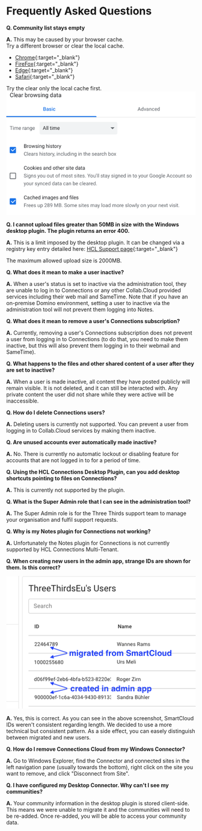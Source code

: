 # Frequently Asked Questions

**Q. Community list stays empty**

**A.** This may be caused by your browser cache.  
Try a different browser or clear the local cache.

- [Chrome](https://support.google.com/accounts/answer/32050?hl=en&co=GENIE.Platform%3DDesktop){:target="_blank"}
- [FireFox](https://support.mozilla.org/en-US/kb/how-clear-firefox-cache){:target="_blank"}
- [Edge](https://support.microsoft.com/en-us/microsoft-edge/view-and-delete-browser-history-in-microsoft-edge-00cf7943-a9e1-975a-a33d-ac10ce454ca4){:target="_blank"}
- [Safari](https://support.apple.com/guide/safari/clear-your-browsing-history-sfri47acf5d6/mac){:target="_blank"}

Try the clear only the local cache first.  
![Cache only](/assets/images/faq/clear.png)

**Q. I cannot upload files greater than 50MB in size with the Windows desktop plugin. The plugin returns an error 400.**

**A.** This is a limit imposed by the desktop plugin. It can be changed via a registry key entry detailed here: [HCL Support page](https://support.hcltechsw.com/csm?id=kb_article&sysparm_article=KB0021371&sys_kb_id=475262431b4f7784c1f9759d1e4bcbb7){:target="_blank"}

The maximum allowed upload size is 2000MB.

**Q. What does it mean to make a user inactive?**

**A.** When a user's status is set to inactive via the administration tool, they are unable to log in to Connections or any other Collab.Cloud provided services including their web mail and SameTime. Note that if you have an on-premise Domino environment, setting a user to inactive via the administration tool will not prevent them logging into Notes.

**Q. What does it mean to remove a user's Connections subscription?**

**A.** Currently, removing a user's Connections subscription does not prevent a user from logging in to Connections (to do that, you need to make them inactive, but this will also prevent them logging in to their webmail and SameTime).

**Q. What happens to the files and other shared content of a user after they are set to inactive?**

**A.** When a user is made inactive, all content they have posted publicly will remain visible. It is not deleted, and it can still be interacted with. Any private content the user did not share while they were active will be inaccessible.

**Q. How do I delete Connections users?**

**A.** Deleting users is currently not supported. You can prevent a user from logging in to Collab.Cloud services by making them inactive.

**Q. Are unused accounts ever automatically made inactive?**

**A.** No. There is currently no automatic lockout or disabling feature for accounts that are not logged in to for a period of time.

**Q. Using the HCL Connections Desktop Plugin, can you add desktop shortcuts pointing to files on Connections?**

**A.** This is currently not supported by the plugin.

**Q. What is the Super Admin role that I can see in the administration tool?**

**A.** The Super Admin role is for the Three Thirds support team to manage your organisation and fulfil support requests.

**Q. Why is my Notes plugin for Connections not working?**

**A.** Unfortunately the Notes plugin for Connections is not currently supported by HCL Connections Multi-Tenant.

**Q. When creating new users in the admin app, strange IDs are shown for them. Is this correct?**

![id-comparison](/assets/images/screen-shots/admin/id-comparison.png)

**A.** Yes, this is correct. As you can see in the above screenshot, SmartCloud IDs weren't consistent regarding length. We decided to use a more technical but consistent pattern. As a side effect, you can easely distinguish between migrated and new users.

**Q. How do I remove Connections Cloud from my Windows Connector?**

**A.** Go to Windows Explorer, find the Connector and connected sites in the left navigation pane (usually towards the bottom), right click on the site you want to remove, and click "Disconnect from Site".

**Q. I have configured my Desktop Connector. Why can't I see my communities?**

**A.** Your community information in the desktop plugin is stored client-side. This means we were unable to migrate it and the communities will need to be re-added. Once re-added, you will be able to access your community data.
